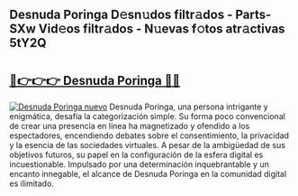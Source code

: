 ## Desnuda Poringa D𝚎sn𝚞dos filtr𝚊dos - Parts-SXw Vid𝚎os filtr𝚊dos - N𝚞evas f𝚘tos atr𝚊ctivas 5tY2Q

# <h2><a href="http://mb9xxc.tromn.icu/?c=Desnuda+Poringa">🔗👉👉👉 Desnuda Poringa 🔗🔗</a></h2>

[![Desnuda Poringa nuevo](https://i.imgur.com/pEAQMta.gif)](http://mb9xxc.tromn.icu/?c=Desnuda+Poringa)
Desnuda Poringa, una persona intrigante y enigmática, desafía la categorización simple. Su forma poco convencional de crear una presencia en línea ha magnetizado y ofendido a los espectadores, encendiendo debates sobre el consentimiento, la privacidad y la esencia de las sociedades virtuales. A pesar de la ambigüedad de sus objetivos futuros, su papel en la configuración de la esfera digital es incuestionable. Impulsado por una determinación inquebrantable y un encanto innegable, el alcance de Desnuda Poringa en la comunidad digital es ilimitado.
